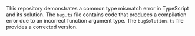 This repository demonstrates a common type mismatch error in TypeScript and its solution.  The `bug.ts` file contains code that produces a compilation error due to an incorrect function argument type. The `bugSolution.ts` file provides a corrected version.